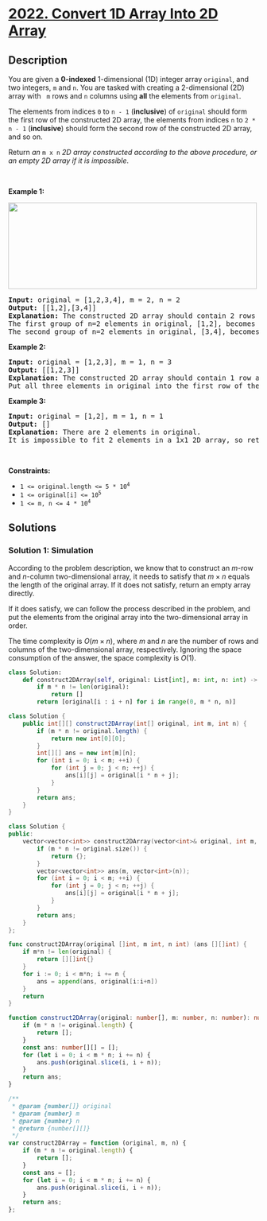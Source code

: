 # [2022. Convert 1D Array Into 2D Array](https://leetcode.com/problems/convert-1d-array-into-2d-array)


## Description

<p>You are given a <strong>0-indexed</strong> 1-dimensional (1D) integer array <code>original</code>, and two integers, <code>m</code> and <code>n</code>. You are tasked with creating a 2-dimensional (2D) array with <code> m</code> rows and <code>n</code> columns using <strong>all</strong> the elements from <code>original</code>.</p>

<p>The elements from indices <code>0</code> to <code>n - 1</code> (<strong>inclusive</strong>) of <code>original</code> should form the first row of the constructed 2D array, the elements from indices <code>n</code> to <code>2 * n - 1</code> (<strong>inclusive</strong>) should form the second row of the constructed 2D array, and so on.</p>

<p>Return <em>an </em><code>m x n</code><em> 2D array constructed according to the above procedure, or an empty 2D array if it is impossible</em>.</p>

<p>&nbsp;</p>
<p><strong class="example">Example 1:</strong></p>
<img src="https://spcdn.pages.dev/leetcode/problems/2022.Convert%201D%20Array%20Into%202D%20Array/images/image-20210826114243-1.png" style="width: 500px; height: 174px;" />
<pre>
<strong>Input:</strong> original = [1,2,3,4], m = 2, n = 2
<strong>Output:</strong> [[1,2],[3,4]]
<strong>Explanation:</strong> The constructed 2D array should contain 2 rows and 2 columns.
The first group of n=2 elements in original, [1,2], becomes the first row in the constructed 2D array.
The second group of n=2 elements in original, [3,4], becomes the second row in the constructed 2D array.
</pre>

<p><strong class="example">Example 2:</strong></p>

<pre>
<strong>Input:</strong> original = [1,2,3], m = 1, n = 3
<strong>Output:</strong> [[1,2,3]]
<strong>Explanation:</strong> The constructed 2D array should contain 1 row and 3 columns.
Put all three elements in original into the first row of the constructed 2D array.
</pre>

<p><strong class="example">Example 3:</strong></p>

<pre>
<strong>Input:</strong> original = [1,2], m = 1, n = 1
<strong>Output:</strong> []
<strong>Explanation:</strong> There are 2 elements in original.
It is impossible to fit 2 elements in a 1x1 2D array, so return an empty 2D array.
</pre>

<p>&nbsp;</p>
<p><strong>Constraints:</strong></p>

<ul>
	<li><code>1 &lt;= original.length &lt;= 5 * 10<sup>4</sup></code></li>
	<li><code>1 &lt;= original[i] &lt;= 10<sup>5</sup></code></li>
	<li><code>1 &lt;= m, n &lt;= 4 * 10<sup>4</sup></code></li>
</ul>

## Solutions

### Solution 1: Simulation

According to the problem description, we know that to construct an $m$-row and $n$-column two-dimensional array, it needs to satisfy that $m \times n$ equals the length of the original array. If it does not satisfy, return an empty array directly.

If it does satisfy, we can follow the process described in the problem, and put the elements from the original array into the two-dimensional array in order.

The time complexity is $O(m \times n)$, where $m$ and $n$ are the number of rows and columns of the two-dimensional array, respectively. Ignoring the space consumption of the answer, the space complexity is $O(1)$.

<!-- tabs:start -->

```python
class Solution:
    def construct2DArray(self, original: List[int], m: int, n: int) -> List[List[int]]:
        if m * n != len(original):
            return []
        return [original[i : i + n] for i in range(0, m * n, n)]
```

```java
class Solution {
    public int[][] construct2DArray(int[] original, int m, int n) {
        if (m * n != original.length) {
            return new int[0][0];
        }
        int[][] ans = new int[m][n];
        for (int i = 0; i < m; ++i) {
            for (int j = 0; j < n; ++j) {
                ans[i][j] = original[i * n + j];
            }
        }
        return ans;
    }
}
```

```cpp
class Solution {
public:
    vector<vector<int>> construct2DArray(vector<int>& original, int m, int n) {
        if (m * n != original.size()) {
            return {};
        }
        vector<vector<int>> ans(m, vector<int>(n));
        for (int i = 0; i < m; ++i) {
            for (int j = 0; j < n; ++j) {
                ans[i][j] = original[i * n + j];
            }
        }
        return ans;
    }
};
```

```go
func construct2DArray(original []int, m int, n int) (ans [][]int) {
	if m*n != len(original) {
		return [][]int{}
	}
	for i := 0; i < m*n; i += n {
		ans = append(ans, original[i:i+n])
	}
	return
}
```

```ts
function construct2DArray(original: number[], m: number, n: number): number[][] {
    if (m * n != original.length) {
        return [];
    }
    const ans: number[][] = [];
    for (let i = 0; i < m * n; i += n) {
        ans.push(original.slice(i, i + n));
    }
    return ans;
}
```

```js
/**
 * @param {number[]} original
 * @param {number} m
 * @param {number} n
 * @return {number[][]}
 */
var construct2DArray = function (original, m, n) {
    if (m * n != original.length) {
        return [];
    }
    const ans = [];
    for (let i = 0; i < m * n; i += n) {
        ans.push(original.slice(i, i + n));
    }
    return ans;
};
```

<!-- tabs:end -->

<!-- end -->
